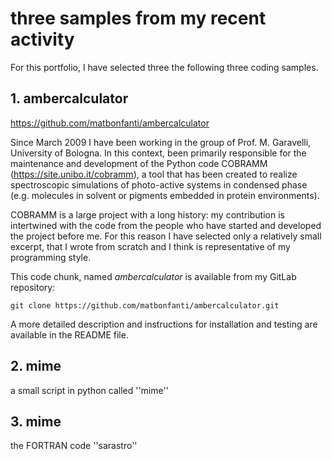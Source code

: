 # three samples from my recent activity

For this portfolio, I have selected three the following three coding samples.

## 1. ambercalculator 

https://github.com/matbonfanti/ambercalculator

Since March 2009 I have been working in the group of Prof. M. Garavelli, University
of Bologna. In this context, been primarily responsible for the maintenance and development
of the Python code COBRAMM (https://site.unibo.it/cobramm), a tool that has been created
to realize spectroscopic simulations of photo-active systems in condensed phase (e.g.
molecules in solvent or pigments embedded in protein environments).

COBRAMM is a large project with a long history: my contribution 
is intertwined with the code from the people who have started and developed
the project before me. For this reason I have selected only a relatively
small excerpt, that I wrote from scratch and I think is representative
of my programming style. 

This code chunk, named *ambercalculator* is available from my GitLab repository:

    git clone https://github.com/matbonfanti/ambercalculator.git
    
 A more detailed description and instructions for installation and 
 testing are available in the README file.
 
## 2. mime

a small script in python called ''mime''
 
## 3. mime

the FORTRAN code ''sarastro''
